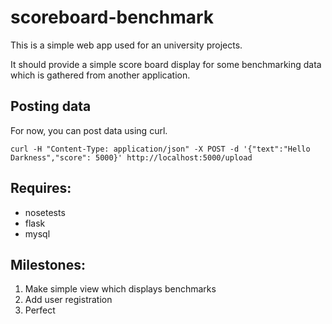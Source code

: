 # scoreboard-benchmark 

This is a simple web app used for an university projects.

It should provide a simple score board display
for some benchmarking data which is gathered from another application.

## Posting data

For now, you can post data using curl.

```
curl -H "Content-Type: application/json" -X POST -d '{"text":"Hello Darkness","score": 5000}' http://localhost:5000/upload

```

## Requires:

* nosetests
* flask
* mysql

## Milestones:

1. Make simple view which displays benchmarks
2. Add user registration
3. Perfect

